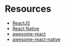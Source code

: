 # Resources

- [ReactJS](https://facebook.github.io/react/)
- [React Native](https://facebook.github.io/react-native/)
- [awesome-react](https://github.com/enaqx/awesome-react)
- [awesome-react-native](https://github.com/jondot/awesome-react-native)